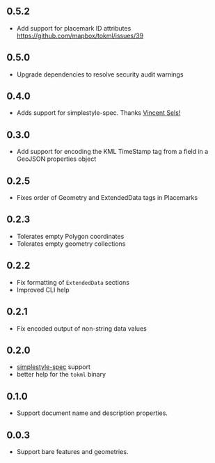 ## 0.5.2

* Add support for placemark ID attributes https://github.com/mapbox/tokml/issues/39

## 0.5.0

* Upgrade dependencies to resolve security audit warnings

## 0.4.0

* Adds support for simplestyle-spec. Thanks [Vincent Sels!](https://github.com/vincentsels)

## 0.3.0

* Add support for encoding the KML TimeStamp tag from a field in a GeoJSON
  properties object

## 0.2.5

* Fixes order of Geometry and ExtendedData tags in Placemarks

## 0.2.3

* Tolerates empty Polygon coordinates
* Tolerates empty geometry collections

## 0.2.2

* Fix formatting of `ExtendedData` sections
* Improved CLI help

## 0.2.1

* Fix encoded output of non-string data values

## 0.2.0

* [simplestyle-spec](https://github.com/mapbox/simplestyle-spec) support
* better help for the `tokml` binary

## 0.1.0

* Support document name and description properties.

## 0.0.3

* Support bare features and geometries.
